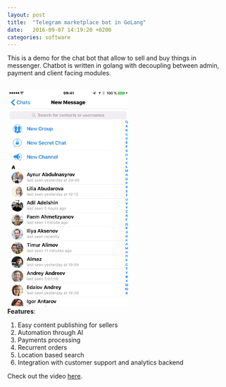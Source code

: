 ```yaml
---
layout: post
title:  "Telegram marketplace bot in GoLang"
date:   2016-09-07 14:19:20 +0200
categories: software
---
```


This is a demo for the chat bot that allow to sell and buy things in messenger. Chatbot is written in golang with decoupling between admin, payment and client facing modules.  

<br>

<div class="text-col text-col-1">
  <div style="text-align:left;"><img src="/assets/demo.gif"></div>
</div>

<div class="text-col text-col-2">
  <b>Features</b>:

  <ol>
    <li> Easy content publishing for sellers </li>
    <li> Automation through AI </li>
    <li> Payments processing </li>
    <li> Recurrent orders </li>
    <li> Location based search </li>
    <li> Integration with customer support and analytics backend </li>
  </ol>

  Check out the video <a href="https://youtu.be/DSVH7_8Dewc">here</a>.  
</div>

